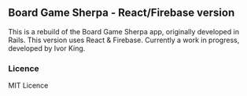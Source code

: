 ## Board Game Sherpa - React/Firebase version

This is a rebuild of the Board Game Sherpa app, originally developed in Rails. This version uses React & Firebase. Currently a work in progress, developed by Ivor King.

### Licence

MIT Licence